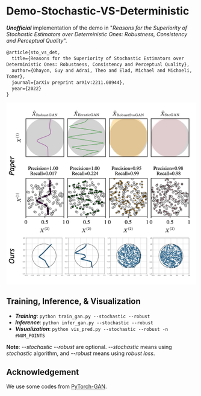 # Demo-Stochastic-VS-Deterministic
***Unofficial*** implementation of the demo in "_Reasons for the Superiority of Stochastic Estimators over Deterministic Ones: Robustness, Consistency and Perceptual Quality_".

```
@article{sto_vs_det,
  title={Reasons for the Superiority of Stochastic Estimators over Deterministic Ones: Robustness, Consistency and Perceptual Quality},
  author={Ohayon, Guy and Adrai, Theo and Elad, Michael and Michaeli, Tomer},
  journal={arXiv preprint arXiv:2211.08944},
  year={2022}
}
```

![Image text](docs/main.jpg)

## Training, Inference, & Visualization

- ***Training***: `python train_gan.py --stochastic --robust`
- ***Inference***: `python infer_gan.py --stochastic --robust`
- ***Visualization***: `python vis_pred.py --stochastic --robust -n #NUM_POINTS`

**Note**: _--stochastic --robust_ are optional. _--stochastic_ means using _stochastic_ algorithm, and _--robust_ means using *robust loss*. 

## Acknowledgement

We use some codes from [PyTorch-GAN](https://github.com/eriklindernoren/PyTorch-GAN). 
